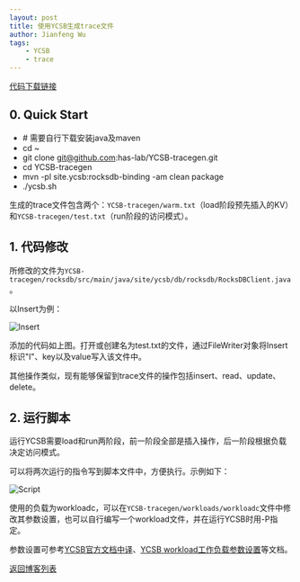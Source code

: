 ```yaml
---
layout: post
title: 使用YCSB生成trace文件
author: Jianfeng Wu
tags:
    - YCSB
    - trace
---
```


[代码下载链接](https://github.com/has-lab/YCSB-tracegen)

## 0. Quick Start

- \# 需要自行下载安装java及maven
- cd ~
- git clone git@github.com:has-lab/YCSB-tracegen.git
- cd YCSB-tracegen
- mvn -pl site.ycsb:rocksdb-binding -am clean package
- ./ycsb.sh

生成的trace文件包含两个：`YCSB-tracegen/warm.txt`（load阶段预先插入的KV）和`YCSB-tracegen/test.txt`（run阶段的访问模式）。

## 1. 代码修改

所修改的文件为`YCSB-tracegen/rocksdb/src/main/java/site/ycsb/db/rocksdb/RocksDBClient.java`。

以Insert为例：

![Insert](/images/2021-07-14-YCSB_trace/insert.png)

添加的代码如上图。打开或创建名为test.txt的文件，通过FileWriter对象将Insert标识"I"、key以及value写入该文件中。

其他操作类似，现有能够保留到trace文件的操作包括insert、read、update、delete。

## 2. 运行脚本

运行YCSB需要load和run两阶段，前一阶段全部是插入操作，后一阶段根据负载决定访问模式。

可以将两次运行的指令写到脚本文件中，方便执行。示例如下：

![Script](/images/2021-07-14-YCSB_trace/script.png)

使用的负载为workloadc，可以在`YCSB-tracegen/workloads/workloadc`文件中修改其参数设置，也可以自行编写一个workload文件，并在运行YCSB时用-P指定。

参数设置可参考[YCSB官方文档中译](http://lsr1991.github.io/2015/04/26/ycsb-document-translation-core-properties/)、[YCSB workload工作负载参数设置](https://blog.csdn.net/clever_wr/article/details/88992723)等文档。

[返回博客列表](https://haslab.org/blog/)